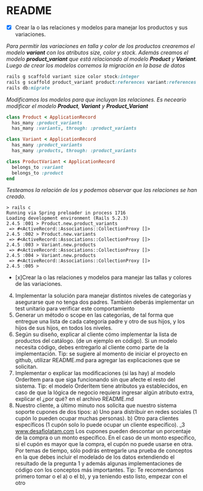 # README

- [x] Crear la o las relaciones y modelos para manejar los productos y sus variaciones. 

*Para permitir las variaciones en talla y color de los productos crearemos el modelo  **variant** con los atributos size, color y stock. Además creamos el modelo **product_variant** que está relacionado al modelo **Product** y **Variant**. Luego de crear los modelos corremos la migración en la base de datos*

```ruby
rails g scaffold variant size color stock:integer
rails g scaffold product_variant product:references variant:references
rails db:migrate
```

*Modificamos los modelos para que incluyan las relaciones. Es neceario modificar el modelo **Product**, **Variant** y **Product_Variant***
```ruby
class Product < ApplicationRecord
  has_many :product_variants
  has_many :variants, through: :product_variants
```

```ruby
class Variant < ApplicationRecord
  has_many :product_variants
  has_many :products, through: :product_variants
```

```ruby
class ProductVariant < ApplicationRecord
  belongs_to :variant
  belongs_to :product
end
```

*Testeamos la relación de los y podemos observar que las relaciones se han creado.*

```
> rails c
Running via Spring preloader in process 1716
Loading development environment (Rails 5.2.3)
2.4.5 :001 > Product.new.product_variants
 => #<ActiveRecord::Associations::CollectionProxy []>
2.4.5 :002 > Product.new.variants
 => #<ActiveRecord::Associations::CollectionProxy []>
2.4.5 :003 > Variant.new.products
 => #<ActiveRecord::Associations::CollectionProxy []>
2.4.5 :004 > Variant.new.products
 => #<ActiveRecord::Associations::CollectionProxy []>
2.4.5 :005 >
```



- [x]Crear la o las relaciones y modelos para manejar las tallas y colores de las variaciones.
4. Implementar la solución para manejar distintos niveles de categorías y asegurarse que no tenga dos padres. También deberás implementar un test unitario para verificar este comportamiento
5. Generar un método o scope en las categorías, de tal forma que entregue una lista de cada categoría padre y otro de sus hijos, y los hijos de sus hijos, en todos los niveles.
6. Según su diseño, explicar al cliente cómo implementar la lista de productos del catálogo. (de un ejemplo en código). Si un modelo necesita código, debes entregarlo al cliente como parte de la implementación.
Tip: ​se sugiere al momento de iniciar el proyecto en github, utilizar README.md para agregar las explicaciones que se solicitan.
7. Implementar o explicar las modificaciones (si las hay) al modelo OrderItem para que siga funcionando sin que afecte el resto del sistema.
Tip:​ el modelo OrderItem tiene atributos ya establecidos, en caso de que la lógica de negocio requiera ingresar algún atributo extra, explicar el ¿por qué? en el archivo README.md
8. Nuestro cliente, a último minuto nos solicita que nuestro sistema soporte cupones de dos tipos:
a) Uno para distribuir en redes sociales (1 cupón lo pueden ocupar muchas personas).
b) Otro para clientes específicos (1 cupón solo lo puede ocupar un cliente específico).
_3
 www.desafiolatam.com
 Los cupones pueden descontar un porcentaje de la compra o un monto específico. En el caso de un monto específico, si el cupón es mayor que la compra, el cupón no puede usarse en otra. Por temas de tiempo, sólo podrás entregarle una prueba de conceptos en la que debes incluir el modelado de los datos extendiendo el resultado de la pregunta 1 y además algunas implementaciones de código con los conceptos más importantes.
Tip: Te recomendamos primero tomar o el a) o el b), y ya teniendo esto listo, empezar con el otro